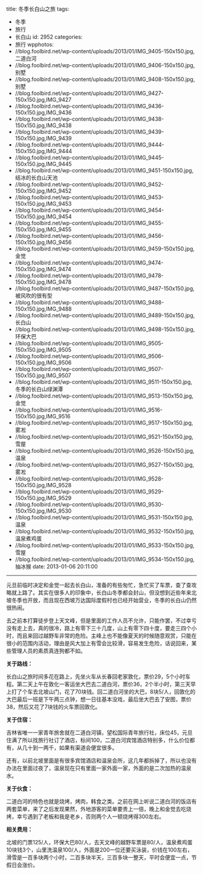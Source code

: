 title: 冬季长白山之旅
tags:
  - 冬季
  - 旅行
  - 长白山
id: 2952
categories:
  - 旅行
wpphotos:
  - //blog.foolbird.net/wp-content/uploads/2013/01/IMG_9405-150x150.jpg,二道白河
  - //blog.foolbird.net/wp-content/uploads/2013/01/IMG_9406-150x150.jpg,别墅
  - //blog.foolbird.net/wp-content/uploads/2013/01/IMG_9408-150x150.jpg,别墅
  - //blog.foolbird.net/wp-content/uploads/2013/01/IMG_9427-150x150.jpg,IMG_9427
  - //blog.foolbird.net/wp-content/uploads/2013/01/IMG_9436-150x150.jpg,IMG_9436
  - //blog.foolbird.net/wp-content/uploads/2013/01/IMG_9438-150x150.jpg,IMG_9438
  - //blog.foolbird.net/wp-content/uploads/2013/01/IMG_9439-150x150.jpg,IMG_9439
  - //blog.foolbird.net/wp-content/uploads/2013/01/IMG_9444-150x150.jpg,IMG_9444
  - //blog.foolbird.net/wp-content/uploads/2013/01/IMG_9445-150x150.jpg,IMG_9445
  - //blog.foolbird.net/wp-content/uploads/2013/01/IMG_9451-150x150.jpg,结冰的长白山天池
  - //blog.foolbird.net/wp-content/uploads/2013/01/IMG_9452-150x150.jpg,IMG_9452
  - //blog.foolbird.net/wp-content/uploads/2013/01/IMG_9453-150x150.jpg,IMG_9453
  - //blog.foolbird.net/wp-content/uploads/2013/01/IMG_9454-150x150.jpg,IMG_9454
  - //blog.foolbird.net/wp-content/uploads/2013/01/IMG_9455-150x150.jpg,IMG_9455
  - //blog.foolbird.net/wp-content/uploads/2013/01/IMG_9456-150x150.jpg,IMG_9456
  - //blog.foolbird.net/wp-content/uploads/2013/01/IMG_9459-150x150.jpg,金觉
  - //blog.foolbird.net/wp-content/uploads/2013/01/IMG_9474-150x150.jpg,IMG_9474
  - //blog.foolbird.net/wp-content/uploads/2013/01/IMG_9478-150x150.jpg,IMG_9478
  - //blog.foolbird.net/wp-content/uploads/2013/01/IMG_9487-150x150.jpg,被风吹的很有型
  - //blog.foolbird.net/wp-content/uploads/2013/01/IMG_9488-150x150.jpg,IMG_9488
  - //blog.foolbird.net/wp-content/uploads/2013/01/IMG_9489-150x150.jpg,长白山
  - //blog.foolbird.net/wp-content/uploads/2013/01/IMG_9498-150x150.jpg,环保大巴
  - //blog.foolbird.net/wp-content/uploads/2013/01/IMG_9505-150x150.jpg,IMG_9505
  - //blog.foolbird.net/wp-content/uploads/2013/01/IMG_9506-150x150.jpg,IMG_9506
  - //blog.foolbird.net/wp-content/uploads/2013/01/IMG_9507-150x150.jpg,IMG_9507
  - //blog.foolbird.net/wp-content/uploads/2013/01/IMG_9511-150x150.jpg,冬季的长白山绿渊潭
  - //blog.foolbird.net/wp-content/uploads/2013/01/IMG_9513-150x150.jpg,金觉
  - //blog.foolbird.net/wp-content/uploads/2013/01/IMG_9516-150x150.jpg,IMG_9516
  - //blog.foolbird.net/wp-content/uploads/2013/01/IMG_9517-150x150.jpg,雾凇
  - //blog.foolbird.net/wp-content/uploads/2013/01/IMG_9521-150x150.jpg,雪屋
  - //blog.foolbird.net/wp-content/uploads/2013/01/IMG_9526-150x150.jpg,温泉
  - //blog.foolbird.net/wp-content/uploads/2013/01/IMG_9527-150x150.jpg,雾凇
  - //blog.foolbird.net/wp-content/uploads/2013/01/IMG_9528-150x150.jpg,IMG_9528
  - //blog.foolbird.net/wp-content/uploads/2013/01/IMG_9529-150x150.jpg,IMG_9529
  - //blog.foolbird.net/wp-content/uploads/2013/01/IMG_9530-150x150.jpg,IMG_9530
  - //blog.foolbird.net/wp-content/uploads/2013/01/IMG_9531-150x150.jpg,温泉
  - //blog.foolbird.net/wp-content/uploads/2013/01/IMG_9532-150x150.jpg,温泉煮鸡蛋
  - //blog.foolbird.net/wp-content/uploads/2013/01/IMG_9533-150x150.jpg,雪屋
  - //blog.foolbird.net/wp-content/uploads/2013/01/IMG_9534-150x150.jpg,抽冰猴
date: 2013-01-06 20:11:00
---

元旦前临时决定和金觉一起去长白山，准备的有些匆忙，急忙买了车票，查了查攻略就上路了。其实在很多人的印象中，长白山冬季都会封山，但没想到近些年来北坡冬季也开放，而且现在西坡万达国际度假村也已经开始营业，冬季的长白山仍然很热闹。

去之前本打算徒步登上天文峰，但是里面的工作人员不允许，只能作罢，不过幸亏没有走上去，真的很冷，路上有零下三十几度，山上有零下四十度，要走三四个小时，而且来回过越野车非常的危险。主峰上也不能像夏天的时候随意观赏，只能在很小的范围内活动，理由是风大加上有雪会比较滑，容易发生危险，话说回来，某些管理人员的素质真连狗都不如。

<strong>关于路线：</strong>

长白山之旅时间多花在路上，先坐火车从长春回老家敦化，票价29，5个小时车程。第二天上午在敦化一客运坐大巴去二道白河，票价36，2个半小时，第三天早上打了个车去北坡山门，花了70块钱。回二道白河坐的大巴，8块5/人，回敦化的大巴最后一班是下午两三点钟，想一日往基本没戏，最后坐大巴去了安图，票价38，然后又花了7块钱的火车票回敦化。

<strong>关于住宿：</strong>

吉林省唯一一家青年旅舍就在二道白河镇，望松国际青年旅行社，床位45，元旦住满了所以找旅行社订了酒店，标间100，二道白河宾馆酒店特别多，什么价位都有，从几十到一两千，如果有渠道会便宜很多。

还有，以前北坡里面是有很多宾馆酒店和温泉会所，这几年都拆掉了，所以也没有办法在里面过夜了，温泉现在只有里面一家外面一家，外面的是二次加热的温泉水。

<strong>关于伙食：</strong>

二道白河的特色也就是烧烤，烤肉，韩食之类。之前在网上听说二道白河的饭店有两套菜单，来了之后发现果然，外地游客的菜单要贵上一倍，晚上和金觉去吃烧烤，幸亏遇到了老板和我是老乡，否则两个人一顿烧烤得300左右。

<strong>相关费用：</strong>

北坡的门票125/人，环保大巴80/人，去天文峰的越野车票是80/人，温泉煮鸡蛋10块钱3个，山里洗温泉100/人，外面是200一位还要买泳装，价钱在100左右，滑雪是一百多块两个小时，二百多块半天，三百多块一整天，平时会便宜一点，节假日会涨价。
